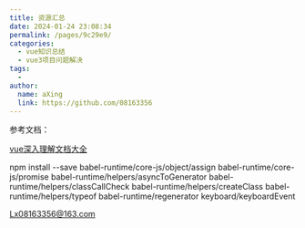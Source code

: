 ```yaml
---
title: 资源汇总
date: 2024-01-24 23:08:34
permalink: /pages/9c29e9/
categories:
  - vue知识总结
  - vue3项目问题解决
tags:
  - 
author: 
  name: aXing
  link: https://github.com/08163356
---
```






参考文档：

[vue深入理解文档大全](https://godbasin.github.io/vue-ebook/vue-ebook/7.html#_7-3-vue-router-%E8%BF%9B%E9%98%B6)



npm install --save babel-runtime/core-js/object/assign babel-runtime/core-js/promise babel-runtime/helpers/asyncToGenerator babel-runtime/helpers/classCallCheck babel-runtime/helpers/createClass babel-runtime/helpers/typeof babel-runtime/regenerator keyboard/keyboardEvent





Lx08163356@163.com